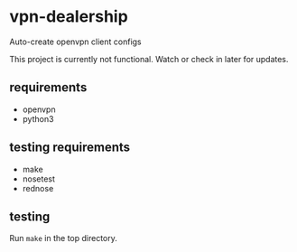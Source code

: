 # vpn-dealership

Auto-create openvpn client configs

This project is currently not functional.
Watch or check in later for updates.

## requirements
* openvpn
* python3

## testing requirements
* make
* nosetest
* rednose

## testing
Run `make` in the top directory.

